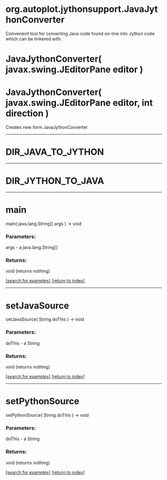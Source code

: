 # org.autoplot.jythonsupport.JavaJythonConverter

Convenient tool for converting Java code found on-line into Jython
 code which can be tinkered with.

# JavaJythonConverter( javax.swing.JEditorPane editor )


# JavaJythonConverter( javax.swing.JEditorPane editor, int direction )
Creates new form JavaJythonConverter

***
<a name="DIR_JAVA_TO_JYTHON"></a>
# DIR_JAVA_TO_JYTHON



***
<a name="DIR_JYTHON_TO_JAVA"></a>
# DIR_JYTHON_TO_JAVA



***
<a name="main"></a>
# main
main( java.lang.String[] args ) &rarr; void



### Parameters:
args - a java.lang.String[]

### Returns:
void (returns nothing)


<a href="https://github.com/autoplot/dev/search?q=main&unscoped_q=main">[search for examples]</a>
<a href="https://github.com/autoplot/documentation/blob/master/javadoc/index-all.md">[return to index]</a>

***
<a name="setJavaSource"></a>
# setJavaSource
setJavaSource( String doThis ) &rarr; void



### Parameters:
doThis - a String

### Returns:
void (returns nothing)


<a href="https://github.com/autoplot/dev/search?q=setJavaSource&unscoped_q=setJavaSource">[search for examples]</a>
<a href="https://github.com/autoplot/documentation/blob/master/javadoc/index-all.md">[return to index]</a>

***
<a name="setPythonSource"></a>
# setPythonSource
setPythonSource( String doThis ) &rarr; void



### Parameters:
doThis - a String

### Returns:
void (returns nothing)


<a href="https://github.com/autoplot/dev/search?q=setPythonSource&unscoped_q=setPythonSource">[search for examples]</a>
<a href="https://github.com/autoplot/documentation/blob/master/javadoc/index-all.md">[return to index]</a>

